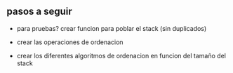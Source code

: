 ## pasos a seguir ##


* para pruebas? crear funcion para poblar el stack (sin duplicados)

* crear las operaciones de ordenacion 

* crear los diferentes algoritmos de ordenacion en funcion del tamaño del stack
